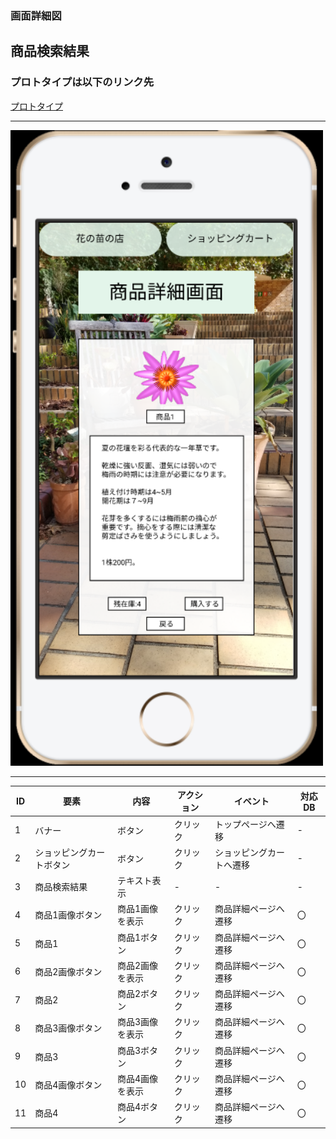 ### 画面詳細図
## 商品検索結果
### プロトタイプは以下のリンク先
[プロトタイプ](https://www.figma.com/file/VJI5tFHuxtvea72OrQdPMq/Untitled?node-id=4%3A2)
*****
<img src=../img/商品詳細.PNG width="500">

*****

| ID | 要素 | 内容 | アクション | イベント | 対応DB |
|----|------|-------|----------|----------|--------|
|1   |バナー|ボタン|クリック|トップページへ遷移|-     |  
|2   |ショッピングカートボタン|ボタン|クリック|ショッピングカートへ遷移|-     |  
|3   |商品検索結果|テキスト表示|-        |-       |-     |  
|4   |商品1画像ボタン|商品1画像を表示|クリック|商品詳細ページへ遷移|〇|  
|5   |商品1|商品1ボタン|クリック|商品詳細ページへ遷移|〇|  
|6   |商品2画像ボタン|商品2画像を表示|クリック|商品詳細ページへ遷移|〇|  
|7   |商品2|商品2ボタン|クリック|商品詳細ページへ遷移|〇|  
|8   |商品3画像ボタン|商品3画像を表示|クリック|商品詳細ページへ遷移|〇|  
|9   |商品3|商品3ボタン|クリック|商品詳細ページへ遷移|〇|  
|10  |商品4画像ボタン|商品4画像を表示|クリック|商品詳細ページへ遷移|〇|  
|11  |商品4|商品4ボタン|クリック|商品詳細ページへ遷移|〇|  
